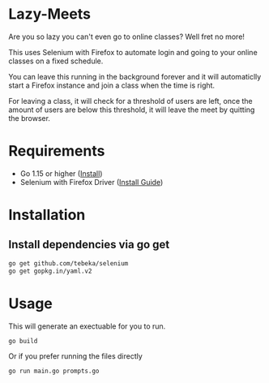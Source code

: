 # Lazy-Meets

Are you so lazy you can't even go to online classes? Well fret no more!

This uses Selenium with Firefox to automate login and going to your online classes on a fixed schedule.

You can leave this running in the background forever and it will automaticlly start a Firefox instance and join a class when the time is right.

For leaving a class, it will check for a threshold of users are left, once the amount of users are below this threshold, it will leave the meet by quitting the browser.

# Requirements

* Go 1.15 or higher ([Install](https://golang.org/dl/))
* Selenium with Firefox Driver ([Install Guide](https://selenium-python.readthedocs.io/installation.html))

# Installation

## Install dependencies via go get
```sh
go get github.com/tebeka/selenium 
go get gopkg.in/yaml.v2 
```
# Usage
This will generate an exectuable for you to run.
```sh
go build
```
Or if you prefer running the files directly
```sh
go run main.go prompts.go
``` 
